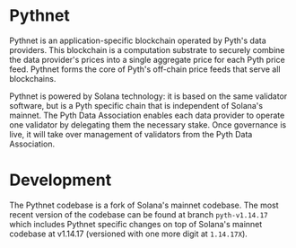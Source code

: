 # Pythnet

Pythnet is an application-specific blockchain operated by Pyth's data providers. This blockchain is a computation
substrate to securely combine the data provider's prices into a single aggregate price for each Pyth price feed. Pythnet
forms the core of Pyth's off-chain price feeds that serve all blockchains.

Pythnet is powered by Solana technology: it is based on the same validator software, but is a Pyth specific chain that
is independent of Solana's mainnet. The Pyth Data Association enables each data provider to operate one validator by
delegating them the necessary stake. Once governance is live, it will take over management of validators from the Pyth
Data Association.

# Development

The Pythnet codebase is a fork of Solana's mainnet codebase. The most recent version of the codebase can be found at
branch `pyth-v1.14.17` which includes Pythnet specific changes on top of Solana's mainnet codebase at v1.14.17
(versioned with one more digit at `1.14.17X`).
